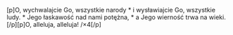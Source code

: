 [p]O, wychwalajcie Go, wszystkie narody * i wysławiajcie Go, wszystkie ludy. * Jego łaskawość nad nami potężna, * a Jego wierność trwa na wieki.[/p][p]O, alleluja, alleluja! /×4[/p]